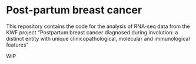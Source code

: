 # Post-partum breast cancer

This repository contains the code for the analysis of RNA-seq data from the KWF project "Postpartum breast cancer diagnosed during involution: a distinct entity with unique clinicopathological, molecular and immunological features"

WIP